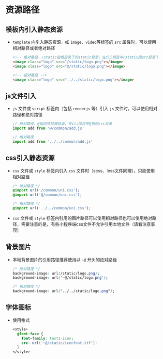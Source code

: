 # 资源路径

## 模板内引入静态资源

*   `template` 内引入静态资源，如 `image`、`video`等标签的 `src` 属性时，可以使用相对路径或者绝对路径

    ```html
    <!-- 绝对路径，/static指根目录下的static目录，在cli项目中/static指src目录下的static目录 -->
    <image class="logo" src="/static/logo.png"></image>
    <image class="logo" src="@/static/logo.png"></image>
    ```

    ```html
    <!-- 相对路径 -->
    <image class="logo" src="../../static/logo.png"></image>
    ```

## js文件引入

*   `js` 文件或 `script` 标签内（包括 `renderjs` 等）引入 `js` 文件时，可以使用相对路径和绝对路径

    ```javascript
    // 绝对路径，@指向项目根目录，在cli项目中@指向src目录
    import add from '@/common/add.js'
    ```

    ```javascript
    // 相对路径
    import add from '../../common/add.js'
    ```

## css引入静态资源

*   `css` 文件或 `style` 标签内引入 `css` 文件时（scss、less文件同理），只能使用相对路径

    ```css
    /* 绝对路径 */
    @import url('/common/uni.css');
    @import url('@/common/uni.css');
    ```

    ```css
    /* 相对路径 */
    @import url('../../common/uni.css');
    ```

*   `css` 文件或 `style` 标签内引用的图片路径可以使用相对路径也可以使用绝对路径，需要注意的是，有些小程序端css文件不允许引用本地文件（请看注意事项）

## 背景图片

*   本地背景图片的引用路径推荐使用以 `~@` 开头的绝对路径

    ```css
    /* 绝对路径 */
    background-image: url(/static/logo.png);
    background-image: url('~@/static/logo.png');
    ```

    ```css
    /* 相对路径 */
    background-image: url("../../static/logo.png");
    ```

## 字体图标

*   使用格式

    ```css
    <style>
      @font-face {
        font-family: test1-icon;
        src: url('~@/static/iconfont.ttf');
      }
    </style>
    ```
